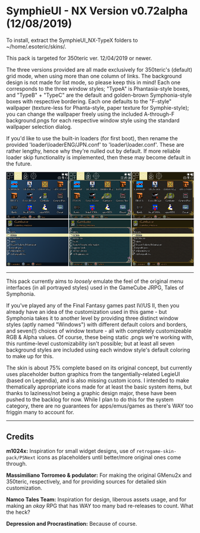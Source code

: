 # SymphieUI - NX Version v0.72alpha (12/08/2019)
To install, extract the SymphieUI_NX-TypeX folders to ~/home/.esoteric/skins/.

This pack is targeted for 350teric ver. 12/04/2019 or newer.

The three versions provided are all made exclusively for 350teric's (default) grid mode, when using more than one column of links. The background design is not made for list mode, so please keep this in mind! Each one corresponds to the three window styles; "TypeA" is Phantasia-style boxes, and "TypeB" + "TypeC" are the default and golden-brown Symphonia-style boxes with respective bordering. Each one defaults to the "F-style" wallpaper (texture-less for Phanta-style, paper texture for Symphie-style); you can change the wallpaper freely using the included A-through-F background.pngs for each respective window style using the standard wallpaper selection dialog.

If you'd like to use the built-in loaders (for first boot), then rename the provided 'loader\loaderENG/JPN.conf' to 'loader\loader.conf'. These are rather lengthy, hence why they're nulled out by default. If more reliable loader skip functionality is implemented, then these may become default in the future.

![header](https://github.com/SeongGino/SymphieUI-NX/blob/master/SymphieUI_v0.72a-Preview.png)

---

This pack currently aims to *loosely* emulate the feel of the original menu interfaces (in all portrayed styles) used in the GameCube JRPG, Tales of Symphonia.

If you've played any of the Final Fantasy games past IV/US II, then you already have an idea of the customization used in this game - but Symphonia takes it to another level by providing three distinct window styles (aptly named "Windows") with different default colors and borders, and seven(!) choices of window texture - all with completely customizeable RGB & Alpha values. Of course, these being static .pngs we're working with, this runtime-level customizability isn't possible; but at least all seven background styles are included using each window style's default coloring to make up for this.

The skin is about 75% complete based on its original concept, but currently uses placeholder button graphics from the tangentially-related LegieUI (based on Legendia), and is also missing custom icons. I intended to make thematically appropriate icons made for at least the basic system items, but thanks to laziness/not being a graphic design major, these have been pushed to the backlog for now. While I plan to do this for the system category, there are no guarantees for apps/emus/games as there's WAY too friggin many to account for.

---
## Credits

**m1024x:** Inspiration for small widget designs, use of `retrogame-skin-pack/PSNext` icons as placeholders until better/more original ones come through.

**Massimiliano Torromeo & podulator:** For making the original GMenu2x and 350teric, respectively, and for providing sources for detailed skin customization.

**Namco Tales Team:** Inspiration for design, liberous assets usage, and for making an *okay* RPG that has WAY too many bad re-releases to count. What the heck?

**Depression and Procrastination:** Because of course.
